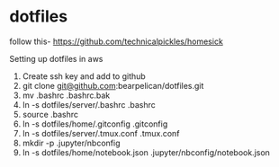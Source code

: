 dotfiles
========
follow this- https://github.com/technicalpickles/homesick


Setting up dotfiles in aws
1. Create ssh key and add to github
2. git clone git@github.com:bearpelican/dotfiles.git
3. mv .bashrc .bashrc.bak
4. ln -s dotfiles/server/.bashrc .bashrc
5. source .bashrc
6. ln -s dotfiles/home/.gitconfig .gitconfig
7. ln -s dotfiles/server/.tmux.conf .tmux.conf
8. mkdir -p .jupyter/nbconfig
9. ln -s dotfiles/home/notebook.json .jupyter/nbconfig/notebook.json
